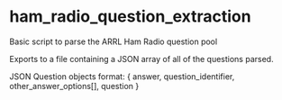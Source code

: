 # ham_radio_question_extraction
Basic script to parse the ARRL Ham Radio question pool

Exports to a file containing a JSON array of all of the questions parsed. 

JSON Question objects format: { answer, question_identifier, other_answer_options[], question }
